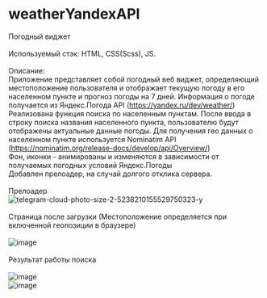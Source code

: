 # weatherYandexAPI
Погодный виджет<br>
<br>
Используемый стэк: HTML, CSS(Scss), JS.<br>
<br>
Описание:<br>
Приложение представляет собой погодный веб виджет, определяющий местоположение пользователя и отображает текущую погоду в его населенном пункте и прогноз погоды на 7 дней. Информация о погоде получается из Яндекс.Погода API (https://yandex.ru/dev/weather/)<br>
Реализована функция поиска по населенным пунктам. После ввода в строку поиска названия населенного пункта, пользователю будут отображены актуальные данные погоды. Для получения гео данных о населенном пункте используется Nominatim API (https://nominatim.org/release-docs/develop/api/Overview/)<br>
Фон, иконки - анимированы и изменяются в зависимости от получаемых погодных условий Яндекс.Погоды<br>
Добавлен прелоадер, на случай долгого отклика сервера.<br>
<br>
Прелоадер <br>
![telegram-cloud-photo-size-2-5238210155529750323-y](https://user-images.githubusercontent.com/48648751/206934570-afbfa0bb-50b8-4be3-844a-1ef2b2f7bd43.jpg)
<br><br>
Страница после загрузки (Местоположение определяется при включенной геопозиции в браузере)<br><br>
![image](https://user-images.githubusercontent.com/48648751/206934657-ef1b790a-3e57-4549-852a-aa4b9c32cc63.png)
<br><br>
Результат работы поиска<br><br>
![image](https://user-images.githubusercontent.com/48648751/206934714-9f225b80-c0ab-46f0-853e-6678440a902e.png)<br>
![image](https://user-images.githubusercontent.com/48648751/206934727-03c1c009-4cb8-4aad-9010-2be628c0fc3a.png)

